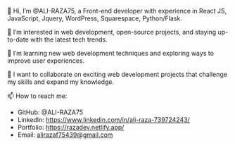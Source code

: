 👋 Hi, I’m @ALI-RAZA75, a Front-end developer with experience in React JS, JavaScript, Jquery, WordPress, Squarespace, Python/Flask.

👀 I’m interested in web development, open-source projects, and staying up-to-date with the latest tech trends.

🌱 I’m learning new web development techniques and exploring ways to improve user experiences.

💞️ I want to collaborate on exciting web development projects that challenge my skills and expand my knowledge.

📫 How to reach me:
   - GitHub: @ALI-RAZA75
   - LinkedIn: https://www.linkedin.com/in/ali-raza-739724243/
   - Portfolio: https://razadev.netlify.app/
   - Email: alirazaf75439@gmail.com

